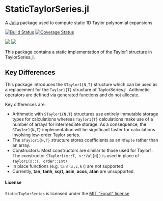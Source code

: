 # StaticTaylorSeries.jl
A [Julia](http://julialang.org) package used to compute static 1D Taylor
polynomial expansions

[![Build Status](https://api.travis-ci.org/dpsanders/TaylorSeries.jl.svg?branch=master)](https://travis-ci.org/JuliaDiff/TaylorSeries.jl)
[![Coverage Status](https://coveralls.io/repos/dpsanders/TaylorSeries.jl/badge.svg?branch=master)](https://coveralls.io/github/JuliaDiff/TaylorSeries.jl?branch=master)

[![](https://img.shields.io/badge/docs-stable-blue.svg)](https://github.com/dpsanders/TaylorSeries.jl/stable)
[![](https://img.shields.io/badge/docs-latest-blue.svg)](https://github.com/dpsanders/TaylorSeries.jl/latest)

This package contains a static implementation of the Taylor1 structure in TaylorSeries.jl.

## Key Differences

This package introduces the `STaylor1{N,T}` structure which can be used as a
replacement for the `Taylor1{T}` structure of TaylorSeries.jl.  Arithmetic operators are defined via generated functions and do not allocate.

Key differences are:
- Arithmetic with `STaylor1{N,T}` structures use entirely immutable storage types
for calculations whereas `Taylor1{T}` calculations make use of a number of
arrays for intermediate storage. As a consequence, the `STaylor1{N,T}` implementation
will be significant faster for calculations involving low-order Taylor series.
- The `STaylor1{N,T}` structure stores coefficients as an `NTuple` rather than
an array.
- Constructors: Most constructors are similar to those used for Taylor1. The
constructor `STaylor1(x::T, v::Val{N})` is used in place of `Taylor1(x::T, order::Int)`.
- In place functions (e.g. `tan!(a,c,k)`) are not supported.
- Currently, **tan**, **tanh**, **sqrt**, **asin**, **acos**, **atan** are
unsupported.

#### License

`StaticTaylorSeries` is licensed under the [MIT "Expat" license](./LICENSE.md).
